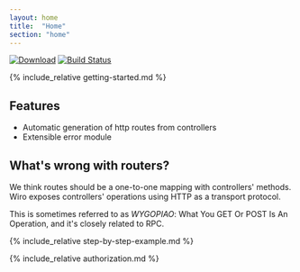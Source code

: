 ```yaml
---
layout: home
title:  "Home"
section: "home"
---
```


[![Download](https://api.bintray.com/packages/buildo/maven/wiro-http-server/images/download.svg)](https://bintray.com/buildo/maven/wiro-http-server/_latestVersion)
[![Build Status](https://drone.our.buildo.io/api/badges/buildo/wiro/status.svg)](https://drone.our.buildo.io/buildo/wiro)

<a name="getting-started"></a>

{% include_relative getting-started.md %}

## Features

- Automatic generation of http routes from controllers
- Extensible error module

## What's wrong with routers?

We think routes should be a one-to-one mapping with controllers' methods.
Wiro exposes controllers' operations using HTTP as a transport protocol.

This is sometimes referred to as *WYGOPIAO*: What You GET Or POST Is An Operation, and it's closely related to RPC.


{% include_relative step-by-step-example.md %}


{% include_relative authorization.md %}
